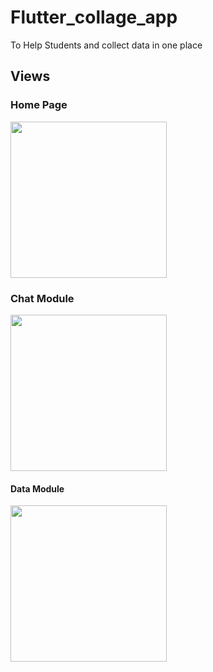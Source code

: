 # Flutter_collage_app
To Help Students and collect data in one place

<h2>Views</h2>

<h3>Home Page</h3>

<img width="250px"  src="https://scontent.fcai20-3.fna.fbcdn.net/v/t39.30808-6/275989528_448529673735483_549365210460870064_n.jpg?_nc_cat=100&ccb=1-5&_nc_sid=730e14&_nc_ohc=txWE4J_Y_7cAX9JnVdM&tn=P7EJYm9yf8RqJOHj&_nc_ht=scontent.fcai20-3.fna&oh=00_AT9GVvhH5sQcq5_bknl_TduBWY3B-niG8rH03mRYwnJfng&oe=623A4933"/>



<h3>Chat Module</h3>
<img width="250px" src="https://scontent.fcai20-3.fna.fbcdn.net/v/t39.30808-6/276021183_448529663735484_577410585358928229_n.jpg?_nc_cat=108&ccb=1-5&_nc_sid=730e14&_nc_ohc=yC8bOXvnHScAX_0RDVg&_nc_ht=scontent.fcai20-3.fna&oh=00_AT-J2WZtvx6Z9PUbivBps9pnaG-p3VXzEcrThvjZXtLkYQ&oe=623940DD">

<h4>Data Module</h4>
<img width="250px" src="https://scontent.fcai20-3.fna.fbcdn.net/v/t39.30808-6/275985497_448529667068817_8983121350998554824_n.jpg?_nc_cat=100&ccb=1-5&_nc_sid=730e14&_nc_ohc=7BjWkUyRhDoAX-sZlaL&_nc_ht=scontent.fcai20-3.fna&oh=00_AT9_TFfM9t3H31aFd2Awap3Hd7PG_-_FH0Tp0JnIYrw8iA&oe=62394441">

